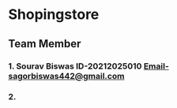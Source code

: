 # Shopingstore

## Team Member

### 1. Sourav Biswas ID-20212025010 Email-sagorbiswas442@gmail.com
### 2. 
